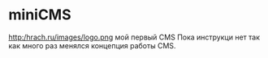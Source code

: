 # miniCMS
[http:/hrach.ru/images/logo.png](http:/hrach.ru/images/logo.png)
мой первый CMS 
Пока инструкци нет так как много раз менялся концепция работы CMS.
